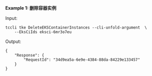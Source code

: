 **Example 1: 删除容器实例**



Input: 

```
tccli tke DeleteEKSContainerInstances --cli-unfold-argument  \
    --EksCiIds eksci-6mr3o7eu
```

Output: 
```
{
    "Response": {
        "RequestId": "34d9ea5a-6e9e-4384-88da-84229e133457"
    }
}
```


